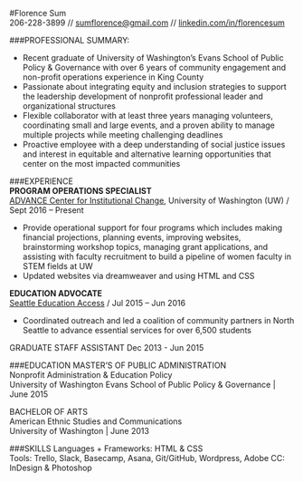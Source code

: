 #Florence Sum  
206-228-3899 // [sumflorence@gmail.com](mailto:sumflorence@gmail.com "Email Me") // [linkedin.com/in/florencesum](https://www.linkedin.com/in/florencesum "Florence's LinkedIn")

###PROFESSIONAL SUMMARY:  
- Recent graduate of University of Washington’s Evans School of Public Policy & Governance with over 6  years of community engagement and non-profit operations experience in King County
- Passionate about integrating equity and inclusion strategies to support the leadership development of 
nonprofit professional leader and organizational structures
- Flexible collaborator with at least three years managing volunteers, coordinating small and large events, and a proven ability to manage multiple projects while meeting challenging deadlines 
- Proactive employee with a deep understanding of social justice issues and interest in equitable and alternative learning opportunities that center on the most impacted communities

###EXPERIENCE  
**PROGRAM OPERATIONS SPECIALIST**  
[ADVANCE Center for Institutional Change](advance.washington.edu), University of Washington (UW) / Sept 2016 – Present     
-	Provide operational support for four programs which includes making financial projections, planning events, improving websites, brainstorming workshop topics, managing grant applications, and assisting with faculty recruitment to build a pipeline of women faculty in STEM fields at UW  
- Updated websites via dreamweaver and using HTML and CSS 

**EDUCATION ADVOCATE**  
[Seattle Education Access](www.seattleeducationaccess.org) / Jul 2015 – Jun 2016  
-	Coordinated outreach and led a coalition of community partners in North Seattle to advance essential services for over 6,500 students
  
GRADUATE STAFF ASSISTANT
Dec 2013 - Jun 2015

###EDUCATION
MASTER’S OF PUBLIC ADMINISTRATION  
Nonprofit Administration & Education Policy  
University of Washington Evans School of Public Policy & Governance | June 2015

BACHELOR OF ARTS  
American Ethnic Studies and Communications  
University of Washington | June 2013

###SKILLS
Languages + Frameworks: HTML & CSS  
Tools: Trello, Slack, Basecamp, Asana, Git/GitHub, Wordpress, Adobe CC: InDesign & Photoshop
